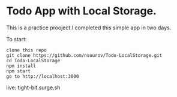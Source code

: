 # Todo App with Local Storage.
This is a practice prooject.I completed this simple app in two days.

To start:

```
clone this repo
git clone https://github.com/nsourov/Todo-LocalStorage.git
cd Todo-LocalStorage
npm install
npm start
go to http://localhost:3000
```

live: tight-bit.surge.sh